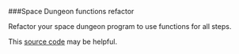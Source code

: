 ###Space Dungeon functions refactor

Refactor your space dungeon program to use functions for all steps.

This [source code](/practice/spacedungeon-02.py) may be helpful.
